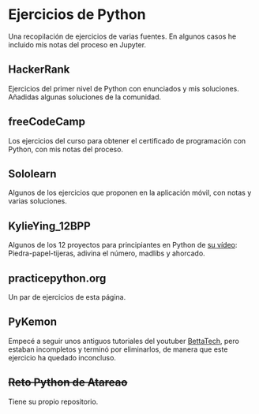 # Ejercicios de Python

Una recopilación de ejercicios de varias fuentes. En algunos casos he incluido mis notas del proceso en Jupyter.

## HackerRank

Ejercicios del primer nivel de Python con enunciados y mis soluciones. Añadidas algunas soluciones de la comunidad.

## freeCodeCamp

Los ejercicios del curso para obtener el certificado de programación con Python, con mis notas del proceso.

## Sololearn

Algunos de los ejercicios que proponen en la aplicación móvil, con notas y varias soluciones.

## KylieYing_12BPP

Algunos de los 12 proyectos para principiantes en Python de [su vídeo](https://www.youtube.com/watch?v=8ext9G7xspg): Piedra-papel-tijeras, adivina el número, madlibs y ahorcado. 

## practicepython.org

Un par de ejercicios de esta página.

## PyKemon

Empecé a seguir unos antiguos tutoriales del youtuber [BettaTech](https://www.youtube.com/@BettaTech), pero estaban incompletos y terminó por eliminarlos, de manera que este ejercicio ha quedado inconcluso.

## ~~Reto Python de Atareao~~

Tiene su propio repositorio.